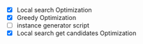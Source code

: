 
- [x] Local search Optimization
- [x] Greedy Optimization
- [ ] instance generator script
- [x] Local search get candidates Optimization